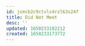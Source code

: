 ```yaml
---
id: jsmcb2c9ctvls4rzl63s24f
title: Did Not Meet
desc: ''
updated: 1650233182212
created: 1650233173772
---
```


